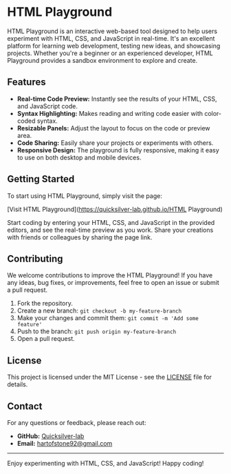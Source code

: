 # HTML Playground

HTML Playground is an interactive web-based tool designed to help users experiment with HTML, CSS, and JavaScript in real-time. It's an excellent platform for learning web development, testing new ideas, and showcasing projects. Whether you're a beginner or an experienced developer, HTML Playground provides a sandbox environment to explore and create.

## Features

- **Real-time Code Preview:** Instantly see the results of your HTML, CSS, and JavaScript code.
- **Syntax Highlighting:** Makes reading and writing code easier with color-coded syntax.
- **Resizable Panels:** Adjust the layout to focus on the code or preview area.
- **Code Sharing:** Easily share your projects or experiments with others.
- **Responsive Design:** The playground is fully responsive, making it easy to use on both desktop and mobile devices.

## Getting Started

To start using HTML Playground, simply visit the page:

[Visit HTML Playground](https://quicksilver-lab.github.io/HTML Playground)

Start coding by entering your HTML, CSS, and JavaScript in the provided editors, and see the real-time preview as you work. Share your creations with friends or colleagues by sharing the page link.

## Contributing

We welcome contributions to improve the HTML Playground! If you have any ideas, bug fixes, or improvements, feel free to open an issue or submit a pull request.

1. Fork the repository.
2. Create a new branch: `git checkout -b my-feature-branch`
3. Make your changes and commit them: `git commit -m 'Add some feature'`
4. Push to the branch: `git push origin my-feature-branch`
5. Open a pull request.

## License

This project is licensed under the MIT License - see the [LICENSE](LICENSE) file for details.

## Contact

For any questions or feedback, please reach out:

- **GitHub:** [Quicksilver-lab](https://github.com/Quicksilver-lab)
- **Email:** hartofstone92@gmail.com

---

Enjoy experimenting with HTML, CSS, and JavaScript! Happy coding!
